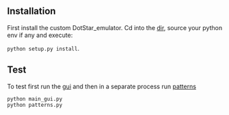 ## Installation 
First install the custom DotStar_emulator. Cd into the [dir](DotStar_Emulator/), source your python env if any and execute:

`python setup.py install`.

## Test
To test first run the [gui](main_gui.py) and then in a separate process run [patterns](patterns.py)
```
python main_gui.py
python patterns.py
```